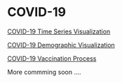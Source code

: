 # COVID-19 
[COVID-19 Time Series Visualization](./covid_time_2019/covid_2019.md)

[COVID-19 Demographic Visualization](./covid_demographic/covid_demographic.md)

[COVID-19 Vaccination Process](./covid_vaccination/covid_vaccination.md)

More commming soon .... 